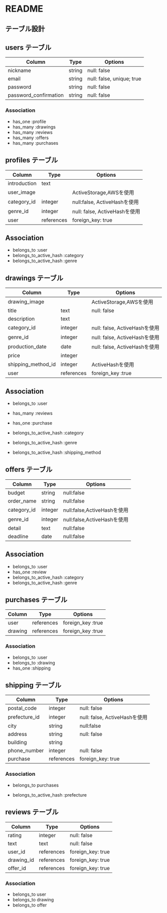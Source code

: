 # README

## テーブル設計

## users テーブル

|Column                 |Type     |Options                       |
|-----------------------|---------|------------------------------|
| nickname              | string  | null: false                  |
| email                 | string  | null: false, unique; true    |
| password              | string  | null: false                  |
| password_confirmation | string  | null: false                  |


### Association
- has_one  :profile
- has_many :drawings
- has_many :reviews
- has_many :offers
- has_many :purchases



## profiles テーブル
|Column                 |Type        |Options                       |
|-----------------------|------------|------------------------------|
| introduction          | text       |                              |
| user_image            |            | ActiveStorage,AWSを使用       |
| category_id           | integer    | null:false, ActiveHashを使用  |
| genre_id              | integer    | null: false, ActiveHashを使用 |
| user                  | references | foreign_key: true            |

## Association
- belongs_to :user
- belongs_to_active_hash :category
- belongs_to_active_hash :genre


## drawings テーブル
|Column              |Type        |Options                       |
|--------------------|------------|------------------------------|
| drawing_image      |            | ActiveStorage,AWSを使用       |
| title              | text       | null: false                  |
| description        | text       |                              |
| category_id        | integer    | null: false, ActiveHashを使用 |
| genre_id           | integer    | null: false, ActiveHashを使用 |
| production_date    | date       | null: false, ActiveHashを使用 |
| price              | integer    |                              |
| shipping_method_id | integer    | ActiveHashを使用              |
| user               | references | foreign_key :true            |

## Association
- belongs_to :user
- has_many :reviews
- has_one :purchase

- belongs_to_active_hash :category
- belongs_to_active_hash :genre
- belongs_to_active_hash :shipping_method

## offers テーブル
|Column             |Type          |Options                      |
|-------------------|--------------|-----------------------------|
| budget            | string       | null:false                  |
| order_name        | string       | null:false                  |
| category_id       | integer      | null:false,ActiveHashを使用  |
| genre_id          | integer      | null:false,ActiveHashを使用  |
| detail            | text         | null:false                  |
| deadline          | date         | null:false                  |

## Association
- belongs_to :user
- has_one :review
- belongs_to_active_hash :category
- belongs_to_active_hash :genre

## purchases テーブル

|Column   |Type        |Options                    |
|---------|------------|---------------------------|
| user    | references | foreign_key :true         |
| drawing | references | foreign_key :true         |

### Association
- belongs_to :user
- belongs_to :drawing
- has_one :shipping

## shipping テーブル

|Column         |Type        |Options                       |
|---------------|------------|------------------------------|
| postal_code   | integer    | null: false                  |
| prefecture_id | integer    | null: false, ActiveHashを使用 |
| city          | string     | null:false                   |
| address       | string     | null: false                  |
| building      | string     |                              |
| phone_number  | integer    | null: false                  |
| purchase      | references | foreign_key: true            |


### Association
- belongs_to purchases

- belongs_to_active_hash :prefecture

## reviews テーブル

|Column        |Type         |Options                   |
|--------------|-------------|--------------------------|
| rating       | integer     | null: false              |
| text         | text        | null: false              |
| user_id      | references  | foreign_key: true        |
| drawing_id   | references  | foreign_key: true        |
| offer_id     | references  | foreign_key: true        |

### Association
- belongs_to user
- belongs_to drawing
- belongs_to offer
